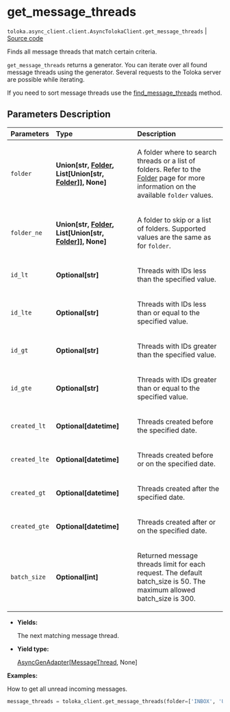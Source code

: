 # get_message_threads
`toloka.async_client.client.AsyncTolokaClient.get_message_threads` | [Source code](https://github.com/Toloka/toloka-kit/blob/v1.1.2/src/client/__init__.py#L0)

Finds all message threads that match certain criteria.


`get_message_threads` returns a generator. You can iterate over all found message threads using the generator. Several requests to the Toloka server are possible while iterating.

If you need to sort message threads use the [find_message_threads](toloka.client.TolokaClient.find_message_threads.md) method.

## Parameters Description

| Parameters | Type | Description |
| :----------| :----| :-----------|
`folder`|**Union\[str, [Folder](toloka.client.message_thread.Folder.md), List\[Union\[str, [Folder](toloka.client.message_thread.Folder.md)\]\], None\]**|<p>A folder where to search threads or a list of folders. Refer to the [Folder](toloka.client.message_thread.Folder.md) page for more information on the available `folder` values.</p>
`folder_ne`|**Union\[str, [Folder](toloka.client.message_thread.Folder.md), List\[Union\[str, [Folder](toloka.client.message_thread.Folder.md)\]\], None\]**|<p>A folder to skip or a list of folders. Supported values are the same as for `folder`.</p>
`id_lt`|**Optional\[str\]**|<p>Threads with IDs less than the specified value.</p>
`id_lte`|**Optional\[str\]**|<p>Threads with IDs less than or equal to the specified value.</p>
`id_gt`|**Optional\[str\]**|<p>Threads with IDs greater than the specified value.</p>
`id_gte`|**Optional\[str\]**|<p>Threads with IDs greater than or equal to the specified value.</p>
`created_lt`|**Optional\[datetime\]**|<p>Threads created before the specified date.</p>
`created_lte`|**Optional\[datetime\]**|<p>Threads created before or on the specified date.</p>
`created_gt`|**Optional\[datetime\]**|<p>Threads created after the specified date.</p>
`created_gte`|**Optional\[datetime\]**|<p>Threads created after or on the specified date.</p>
`batch_size`|**Optional\[int\]**|<p>Returned message threads limit for each request. The default batch_size is 50. The maximum allowed batch_size is 300.</p>

* **Yields:**

  The next matching message thread.

* **Yield type:**

  [AsyncGenAdapter](toloka.util.async_utils.AsyncGenAdapter.md)\[[MessageThread](toloka.client.message_thread.MessageThread.md), None\]

**Examples:**

How to get all unread incoming messages.

```python
message_threads = toloka_client.get_message_threads(folder=['INBOX', 'UNREAD'])
```
